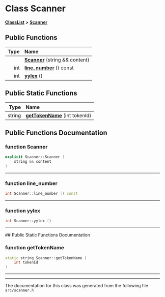 

# Class Scanner



[**ClassList**](annotated.md) **>** [**Scanner**](classScanner.md)










































## Public Functions

| Type | Name |
| ---: | :--- |
|   | [**Scanner**](#function-scanner) (string && content) <br> |
|  int | [**line\_number**](#function-line_number) () const<br> |
|  int | [**yylex**](#function-yylex) () <br> |


## Public Static Functions

| Type | Name |
| ---: | :--- |
|  string | [**getTokenName**](#function-gettokenname) (int tokenId) <br> |


























## Public Functions Documentation




### function Scanner 

```C++
explicit Scanner::Scanner (
    string && content
) 
```




<hr>



### function line\_number 

```C++
int Scanner::line_number () const
```




<hr>



### function yylex 

```C++
int Scanner::yylex () 
```




<hr>
## Public Static Functions Documentation




### function getTokenName 

```C++
static string Scanner::getTokenName (
    int tokenId
) 
```




<hr>

------------------------------
The documentation for this class was generated from the following file `src/scanner.h`

